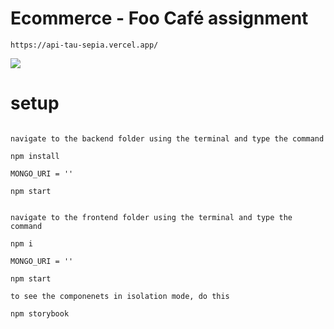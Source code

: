 # Ecommerce - Foo Café assignment

```Live view url
https://api-tau-sepia.vercel.app/

```

![](https://d3studio.se/react/prototype.png)

# setup

```backend

navigate to the backend folder using the terminal and type the command

npm install

MONGO_URI = ''

npm start

```

```frontend

navigate to the frontend folder using the terminal and type the command

npm i

MONGO_URI = ''

npm start

to see the componenets in isolation mode, do this

npm storybook
```
